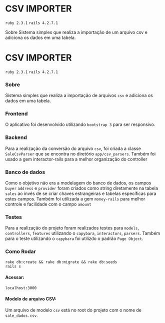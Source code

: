 # CSV IMPORTER

`ruby 2.3.1` `rails 4.2.7.1`

Sobre
Sistema simples que realiza a importação de um arquivo csv e adiciona os dados em uma tabela.

# CSV IMPORTER
`ruby 2.3.1`
`rails 4.2.7.1`

### Sobre
Sistema simples que realiza a importação de arquivos `csv` e adiciona os dados em uma tabela.

### Frontend
O aplicativo foi desenvolvido utilizando `bootstrap 3` para ser responsivo.

### Backend
Para a realização da conversão do arquivo `csv`, foi criada a classe `SaleCsvParser` que se encontra no diretório `app/csv_parsers`.
Também foi usado a gem interactor-rails para a melhor organização do controller

### Banco de dados
Como o objetivo não era a modelagem do banco de dados, os campos `buyer` `address` e `provider` foram criados como string diretamente na tabela `sales` ao invés de se criar chaves estrangeiras e tabelas específicas para estes campos.
Também foi utilizada a gem `money-rails` para melhor controle e facilidade com o campo `amount`

### Testes
Para a realização do projeto foram realizados testes para `models`, `controllers`, `features` utilizando o `capybara`, `interactors`, `parsers`.
Também para o teste utilizando o `capybara` foi utilizdo o padrão `Page Object`.

### Como Rodar
```
rake db:create && rake db:migrate && rake db:seeds
rails s
```
#### Acessar:
```localhost:3000```

#### Modelo de arquivo CSV:
Um arquivo de modelo `csv` está no root do projeto com o nome de `sale_dados.csv`.
